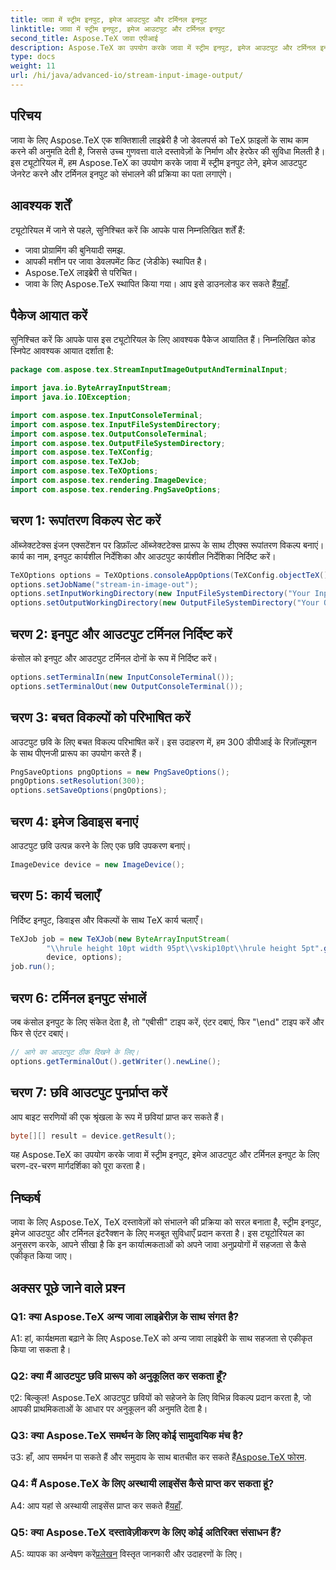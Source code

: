 ```yaml
---
title: जावा में स्ट्रीम इनपुट, इमेज आउटपुट और टर्मिनल इनपुट
linktitle: जावा में स्ट्रीम इनपुट, इमेज आउटपुट और टर्मिनल इनपुट
second_title: Aspose.TeX जावा एपीआई
description: Aspose.TeX का उपयोग करके जावा में स्ट्रीम इनपुट, इमेज आउटपुट और टर्मिनल इनपुट सीखें। निर्बाध एकीकरण के लिए एक व्यापक ट्यूटोरियल।
type: docs
weight: 11
url: /hi/java/advanced-io/stream-input-image-output/
---
```

## परिचय

जावा के लिए Aspose.TeX एक शक्तिशाली लाइब्रेरी है जो डेवलपर्स को TeX फ़ाइलों के साथ काम करने की अनुमति देती है, जिससे उच्च गुणवत्ता वाले दस्तावेज़ों के निर्माण और हेरफेर की सुविधा मिलती है। इस ट्यूटोरियल में, हम Aspose.TeX का उपयोग करके जावा में स्ट्रीम इनपुट लेने, इमेज आउटपुट जेनरेट करने और टर्मिनल इनपुट को संभालने की प्रक्रिया का पता लगाएंगे।

## आवश्यक शर्तें

ट्यूटोरियल में जाने से पहले, सुनिश्चित करें कि आपके पास निम्नलिखित शर्तें हैं:

- जावा प्रोग्रामिंग की बुनियादी समझ.
- आपकी मशीन पर जावा डेवलपमेंट किट (जेडीके) स्थापित है।
- Aspose.TeX लाइब्रेरी से परिचित।
-  जावा के लिए Aspose.TeX स्थापित किया गया। आप इसे डाउनलोड कर सकते हैं[यहाँ](https://releases.aspose.com/tex/java/).

## पैकेज आयात करें

सुनिश्चित करें कि आपके पास इस ट्यूटोरियल के लिए आवश्यक पैकेज आयातित हैं। निम्नलिखित कोड स्निपेट आवश्यक आयात दर्शाता है:

```java
package com.aspose.tex.StreamInputImageOutputAndTerminalInput;

import java.io.ByteArrayInputStream;
import java.io.IOException;

import com.aspose.tex.InputConsoleTerminal;
import com.aspose.tex.InputFileSystemDirectory;
import com.aspose.tex.OutputConsoleTerminal;
import com.aspose.tex.OutputFileSystemDirectory;
import com.aspose.tex.TeXConfig;
import com.aspose.tex.TeXJob;
import com.aspose.tex.TeXOptions;
import com.aspose.tex.rendering.ImageDevice;
import com.aspose.tex.rendering.PngSaveOptions;
```

## चरण 1: रूपांतरण विकल्प सेट करें

ऑब्जेक्टटेक्स इंजन एक्सटेंशन पर डिफ़ॉल्ट ऑब्जेक्टटेक्स प्रारूप के साथ टीएक्स रूपांतरण विकल्प बनाएं। कार्य का नाम, इनपुट कार्यशील निर्देशिका और आउटपुट कार्यशील निर्देशिका निर्दिष्ट करें।

```java
TeXOptions options = TeXOptions.consoleAppOptions(TeXConfig.objectTeX());
options.setJobName("stream-in-image-out");
options.setInputWorkingDirectory(new InputFileSystemDirectory("Your Input Directory"));
options.setOutputWorkingDirectory(new OutputFileSystemDirectory("Your Output Directory"));
```

## चरण 2: इनपुट और आउटपुट टर्मिनल निर्दिष्ट करें

कंसोल को इनपुट और आउटपुट टर्मिनल दोनों के रूप में निर्दिष्ट करें।

```java
options.setTerminalIn(new InputConsoleTerminal());
options.setTerminalOut(new OutputConsoleTerminal());
```

## चरण 3: बचत विकल्पों को परिभाषित करें

आउटपुट छवि के लिए बचत विकल्प परिभाषित करें। इस उदाहरण में, हम 300 डीपीआई के रिज़ॉल्यूशन के साथ पीएनजी प्रारूप का उपयोग करते हैं।

```java
PngSaveOptions pngOptions = new PngSaveOptions();
pngOptions.setResolution(300);
options.setSaveOptions(pngOptions);
```

## चरण 4: इमेज डिवाइस बनाएं

आउटपुट छवि उत्पन्न करने के लिए एक छवि उपकरण बनाएं।

```java
ImageDevice device = new ImageDevice();
```

## चरण 5: कार्य चलाएँ

निर्दिष्ट इनपुट, डिवाइस और विकल्पों के साथ TeX कार्य चलाएँ।

```java
TeXJob job = new TeXJob(new ByteArrayInputStream(
        "\\hrule height 10pt width 95pt\\vskip10pt\\hrule height 5pt".getBytes("ASCII")),
        device, options);
job.run();
```

## चरण 6: टर्मिनल इनपुट संभालें

जब कंसोल इनपुट के लिए संकेत देता है, तो "एबीसी" टाइप करें, एंटर दबाएं, फिर "\end" टाइप करें और फिर से एंटर दबाएं।

```java
// आगे का आउटपुट ठीक दिखने के लिए।
options.getTerminalOut().getWriter().newLine();
```

## चरण 7: छवि आउटपुट पुनर्प्राप्त करें

आप बाइट सरणियों की एक श्रृंखला के रूप में छवियां प्राप्त कर सकते हैं।

```java
byte[][] result = device.getResult();
```

यह Aspose.TeX का उपयोग करके जावा में स्ट्रीम इनपुट, इमेज आउटपुट और टर्मिनल इनपुट के लिए चरण-दर-चरण मार्गदर्शिका को पूरा करता है।

## निष्कर्ष

जावा के लिए Aspose.TeX, TeX दस्तावेज़ों को संभालने की प्रक्रिया को सरल बनाता है, स्ट्रीम इनपुट, इमेज आउटपुट और टर्मिनल इंटरैक्शन के लिए मजबूत सुविधाएँ प्रदान करता है। इस ट्यूटोरियल का अनुसरण करके, आपने सीखा है कि इन कार्यात्मकताओं को अपने जावा अनुप्रयोगों में सहजता से कैसे एकीकृत किया जाए।

## अक्सर पूछे जाने वाले प्रश्न

### Q1: क्या Aspose.TeX अन्य जावा लाइब्रेरीज़ के साथ संगत है?

A1: हां, कार्यक्षमता बढ़ाने के लिए Aspose.TeX को अन्य जावा लाइब्रेरी के साथ सहजता से एकीकृत किया जा सकता है।

### Q2: क्या मैं आउटपुट छवि प्रारूप को अनुकूलित कर सकता हूँ?

ए2: बिल्कुल! Aspose.TeX आउटपुट छवियों को सहेजने के लिए विभिन्न विकल्प प्रदान करता है, जो आपकी प्राथमिकताओं के आधार पर अनुकूलन की अनुमति देता है।

### Q3: क्या Aspose.TeX समर्थन के लिए कोई सामुदायिक मंच है?

 उ3: हाँ, आप समर्थन पा सकते हैं और समुदाय के साथ बातचीत कर सकते हैं[Aspose.TeX फोरम](https://forum.aspose.com/c/tex/47).

### Q4: मैं Aspose.TeX के लिए अस्थायी लाइसेंस कैसे प्राप्त कर सकता हूं?

 A4: आप यहां से अस्थायी लाइसेंस प्राप्त कर सकते हैं[यहाँ](https://purchase.aspose.com/temporary-license/).

### Q5: क्या Aspose.TeX दस्तावेज़ीकरण के लिए कोई अतिरिक्त संसाधन हैं?

 A5: व्यापक का अन्वेषण करें[प्रलेखन](https://reference.aspose.com/tex/java/) विस्तृत जानकारी और उदाहरणों के लिए।